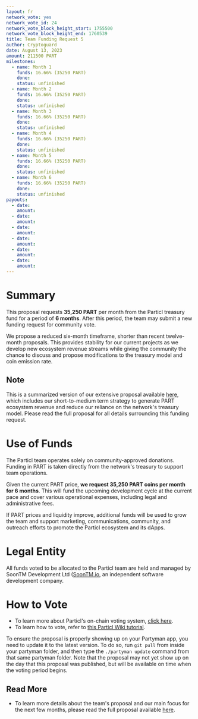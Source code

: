 ```yaml
---
layout: fr
network_vote: yes
network_vote_id: 24
network_vote_block_height_start: 1755500
network_vote_block_height_end: 1760539
title: Team Funding Request 5
author: Cryptoguard
date: August 13, 2023
amount: 211500 PART
milestones:
  - name: Month 1
    funds: 16.66% (35250 PART)
    done:
    status: unfinished
  - name: Month 2
    funds: 16.66% (35250 PART)
    done:
    status: unfinished
  - name: Month 3
    funds: 16.66% (35250 PART)
    done:
    status: unfinished
  - name: Month 4
    funds: 16.66% (35250 PART)
    done:
    status: unfinished
  - name: Month 5
    funds: 16.66% (35250 PART)
    done:
    status: unfinished
  - name: Month 6
    funds: 16.66% (35250 PART)
    done:
    status: unfinished
payouts:
  - date:
    amount:
  - date:
    amount:
  - date:
    amount:
  - date:
    amount:
  - date:
    amount:
  - date:
    amount:
---
```

# Summary

This proposal requests **35,250 PART** per month from the Particl treasury fund for a period of **6 months**. After this period, the team may submit a new funding request for community vote.

We propose a reduced six-month timeframe, shorter than recent twelve-month proposals. This provides stability for our current projects as we develop new ecosystem revenue streams while giving the community the chance to discuss and propose modifications to the treasury model and coin emission rate.


## Note

This is a summarized version of our extensive proposal available [here](https://particl.news/particl-team-funding-request-5/), which includes our short-to-medium term strategy to generate PART ecosystem revenue and reduce our reliance on the network's treasury model. Please read the full proposal for all details surrounding this funding request.

# Use of Funds

The Particl team operates solely on community-approved donations. Funding in PART is taken directly from the network's treasury to support team operations.

Given the current PART price, **we request 35,250 PART coins per month for 6 months**. This will fund the upcoming development cycle at the current pace and cover various operational expenses, including legal and administrative fees.

If PART prices and liquidity improve, additional funds will be used to grow the team and support marketing, communications, community, and outreach efforts to promote the Particl ecosystem and its dApps.

# Legal Entity

All funds voted to be allocated to the Particl team are held and managed by SoonTM Development Ltd ([SoonTM.io](https://soontm.io), an independent software development company.

# How to Vote

* To learn more about Particl's on-chain voting system, [click here](https://academy.particl.io/en/latest/particl-blockchain/blockchain_dao.html).
* To learn how to vote, refer to [this Particl Wiki tutorial](https://academy.particl.io/en/latest/part-guides/partguides_voting.html).

To ensure the proposal is properly showing up on your Partyman app, you need to update it to the latest version. To do so, run `git pull` from inside your partyman folder, and then type the `./partyman update` command from that same partyman folder. Note that the proposal may not yet show up on the day that this proposal was published, but will be available on time when the voting period begins.

## Read More

* To learn more details about the team's proposal and our main focus for the next few months, please read the full proposal available [here](https://particl.news/particl-team-funding-request-5/).
